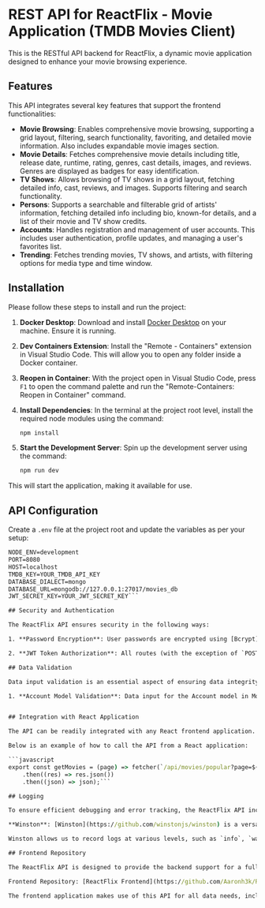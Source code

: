 # REST API for ReactFlix - Movie Application (TMDB Movies Client)

This is the RESTful API backend for ReactFlix, a dynamic movie application designed to enhance your movie browsing experience.

## Features

This API integrates several key features that support the frontend functionalities:

+ **Movie Browsing**: Enables comprehensive movie browsing, supporting a grid layout, filtering, search functionality, favoriting, and detailed movie information. Also includes expandable movie images section.
+ **Movie Details**: Fetches comprehensive movie details including title, release date, runtime, rating, genres, cast details, images, and reviews. Genres are displayed as badges for easy identification.
+ **TV Shows**: Allows browsing of TV shows in a grid layout, fetching detailed info, cast, reviews, and images. Supports filtering and search functionality.
+ **Persons**: Supports a searchable and filterable grid of artists' information, fetching detailed info including bio, known-for details, and a list of their movie and TV show credits.
+ **Accounts**: Handles registration and management of user accounts. This includes user authentication, profile updates, and managing a user's favorites list.
+ **Trending**: Fetches trending movies, TV shows, and artists, with filtering options for media type and time window.

## Installation

Please follow these steps to install and run the project:

1. **Docker Desktop**: Download and install [Docker Desktop](https://www.docker.com/products/docker-desktop/) on your machine. Ensure it is running.

2. **Dev Containers Extension**: Install the "Remote - Containers" extension in Visual Studio Code. This will allow you to open any folder inside a Docker container.

3. **Reopen in Container**: With the project open in Visual Studio Code, press `F1` to open the command palette and run the "Remote-Containers: Reopen in Container" command.

4. **Install Dependencies**: In the terminal at the project root level, install the required node modules using the command:
    ```bash
    npm install
    ```

5. **Start the Development Server**: Spin up the development server using the command:
    ```bash
    npm run dev
    ```
This will start the application, making it available for use.


## API Configuration

Create a `.env` file at the project root and update the variables as per your setup:

```bat
NODE_ENV=development
PORT=8080
HOST=localhost
TMDB_KEY=YOUR_TMDB_API_KEY
DATABASE_DIALECT=mongo
DATABASE_URL=mongodb://127.0.0.1:27017/movies_db
JWT_SECRET_KEY=YOUR_JWT_SECRET_KEY```

## Security and Authentication

The ReactFlix API ensures security in the following ways:

1. **Password Encryption**: User passwords are encrypted using [Bcrypt](https://www.npmjs.com/package/bcrypt), a robust password hashing function designed to safeguard password security.

2. **JWT Token Authorization**: All routes (with the exception of `POST: /api/accounts`) are protected using JSON Web Token (JWT) authorization. A token is generated for each user based on their unique email address and a secret key, ensuring a secure and personalized user experience.

## Data Validation

Data input validation is an essential aspect of ensuring data integrity. ReactFlix API enforces data validation rules as follows:

1. **Account Model Validation**: Data input for the Account model in MongoDB is validated using Joi, a powerful data validation library for JavaScript. This ensures that the data stored in our database adheres to specific rules, enhancing the reliability of our API. You can view the validation implementation [here](https://github.com/matul3jan/ewd-api-labs-2023/blob/master/src/accounts/validators/index.js).


## Integration with React Application

The API can be readily integrated with any React frontend application. In this case, it is designed to work seamlessly with ReactFlix Front End React Project. You can check out the code [here](https://github.com/matul3jan/labMoviesApp).

Below is an example of how to call the API from a React application:

```javascript
export const getMovies = (page) => fetcher(`/api/movies/popular?page=${page}`)
    .then((res) => res.json())
    .then((json) => json);```

## Logging

To ensure efficient debugging and error tracking, the ReactFlix API incorporates comprehensive logging. This is made possible with the help of a powerful third-party middleware service:

**Winston**: [Winston](https://github.com/winstonjs/winston) is a versatile logging library for Node.js. It is capable of logging events to multiple transports (destinations), which makes it a great choice for complex logging needs.

Winston allows us to record logs at various levels, such as `info`, `warn`, and `error`, thereby providing granular control over how we report the state of our application. This facilitates better understanding and quicker resolution of any issues that may arise.

## Frontend Repository

The ReactFlix API is designed to provide the backend support for a full-fledged movie application, and the frontend part of this application is hosted in a separate repository.

Frontend Repository: [ReactFlix Frontend](https://github.com/Aaronh3k/ReactFlix_Movie-App)

The frontend application makes use of this API for all data needs, including fetching movie details, managing user accounts, handling TV shows data, etc. Head over to the frontend repository for more details about its implementation and how to get it up and running.
